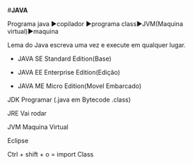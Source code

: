 #**JAVA**

Programa java :arrow_forward:copilador :arrow_forward:programa class:arrow_forward:JVM(Maquina virtual):arrow_forward:maquina

Lema do Java escreva uma vez e execute em qualquer lugar.

- JAVA SE Standard Edition(Base)

- JAVA EE Enterprise Edition(Edição)

- JAVA ME Micro Edition(Movel Embarcado) 

JDK Programar (.java em Bytecode .class)

JRE Vai rodar

JVM Maquina Virtual



Eclipse

Ctrl + shift + o    =  import Class
